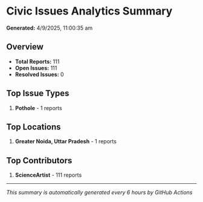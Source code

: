 #  Civic Issues Analytics Summary

**Generated:** 4/9/2025, 11:00:35 am

##  Overview
- **Total Reports:** 111
- **Open Issues:** 111
- **Resolved Issues:** 0

##  Top Issue Types
1. **Pothole** - 1 reports

##  Top Locations
1. **Greater Noida, Uttar Pradesh** - 1 reports

##  Top Contributors
1. **ScienceArtist** - 111 reports

---
*This summary is automatically generated every 6 hours by GitHub Actions*
